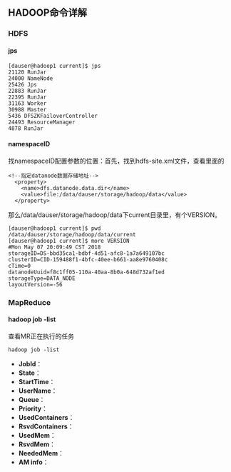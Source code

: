 ## HADOOP命令详解
### HDFS
#### jps
```
[dauser@hadoop1 current]$ jps
21120 RunJar
24000 NameNode
25426 Jps
22883 RunJar
22395 RunJar
31163 Worker
30988 Master
5436 DFSZKFailoverController
24493 ResourceManager
4878 RunJar
```

#### namespaceID
找namespaceID配置参数的位置：首先，找到hdfs-site.xml文件，查看里面的
```
<!--指定datanode数据存储地址--> 
  <property> 
    <name>dfs.datanode.data.dir</name> 
    <value>file:/data/dauser/storage/hadoop/data</value> 
  </property> 
```
那么/data/dauser/storage/hadoop/data下current目录里，有个VERSION。
```
[dauser@hadoop1 current]$ pwd
/data/dauser/storage/hadoop/data/current
[dauser@hadoop1 current]$ more VERSION
#Mon May 07 20:09:49 CST 2018
storageID=DS-bbd35ca1-bdbf-4d51-afc8-1a7a649107bc
clusterID=CID-159488f1-4bfc-40ee-b661-aa8e9760408c
cTime=0
datanodeUuid=f8c1ff05-110a-40aa-8b0a-648d732af1ed
storageType=DATA_NODE
layoutVersion=-56
```
### MapReduce

#### hadoop job -list
查看MR正在执行的任务
```
hadoop job -list
```
 - **JobId**：
 - **State**：
 - **StartTime**：
 - **UserName**：
 - **Queue**：
 - **Priority**：
 - **UsedContainers**：
 - **RsvdContainers**：
 - **UsedMem**：
 - **RsvdMem**：
 - **NeededMem**：
 - **AM info**：


